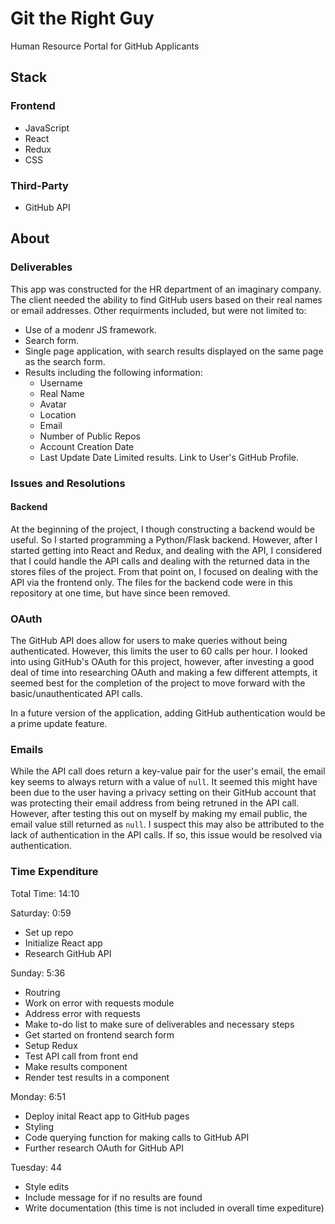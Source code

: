 # Git the Right Guy
Human Resource Portal for GitHub Applicants 

## Stack
### Frontend
- JavaScript
- React
- Redux
- CSS

### Third-Party
- GitHub API

## About
### Deliverables
This app was constructed for the HR department of an imaginary company. The client needed the ability to find GitHub users based on their real names or email addresses. Other requirments included, but were not limited to: 
- Use of a modenr JS framework.
- Search form.
- Single page application, with search results displayed on the same page as the search form.
- Results including the following information: 
  - Username
  - Real Name
  - Avatar
  - Location
  - Email
  - Number of Public Repos
  - Account Creation Date
  - Last Update Date
  Limited results.
  Link to User's GitHub Profile.

### Issues and Resolutions

#### Backend
At the beginning of the project, I though constructing a backend would be useful. So I started programming a Python/Flask backend. However, after I started getting into React and Redux, and dealing with the API, I considered that I could handle the API calls and dealing with the returned data in the stores files of the project. From that point on, I focused on dealing with the API via the frontend only. The files for the backend code were in this repository at one time, but have since been removed.

### OAuth
The GitHub API does allow for users to make queries without being authenticated. However, this limits the user to 60 calls per hour. I looked into using GitHub's OAuth for this project, however, after investing a good deal of time into researching OAuth and making a few different attempts, it seemed best for the completion of the project to move forward with the basic/unauthenticated API calls.

In a future version of the application, adding GitHub authentication would be a prime update feature.

### Emails
While the API call does return a key-value pair for the user's email, the email key seems to always return with a value of `null`. It seemed this might have been due to the user having a privacy setting on their GitHub account that was protecting their email address from being retruned in the API call. However, after testing this out on myself by making my email public, the email value still returned as `null`. I suspect this may also be attributed to the lack of authentication in the API calls. If so, this issue would be resolved via authentication.

### Time Expenditure
Total Time: 14:10

Saturday: 0:59
- Set up repo
- Initialize React app
- Research GitHub API

Sunday: 5:36
- Routring 
- Work on error with requests module
- Address error with requests
- Make to-do list to make sure of deliverables and necessary steps
- Get started on frontend search form
- Setup Redux
- Test API call from front end
- Make results component
- Render test results in a component

Monday: 6:51
- Deploy inital React app to GitHub pages
- Styling
- Code querying function for making calls to GitHub API
- Further research OAuth for GitHub API

Tuesday: 44
- Style edits
- Include message for if no results are found
- Write documentation (this time is not included in overall time expediture)

